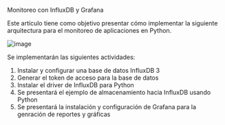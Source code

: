 Monitoreo con InfluxDB y Grafana 

Este artículo tiene como objetivo presentar cómo implementar la siguiente arquitectura para el monitoreo de aplicaciones en Python.

![image](https://github.com/user-attachments/assets/aee620d3-e5ed-494a-8799-e2ff3243328b)

Se implementarán las siguientes actividades:
1. Instalar y configurar una base de datos InfluxDB 3
2. Generar el token de acceso para la base de datos
3. Instalar el driver de InfluxDB para Python
4. Se presentará el ejemplo de almacenamiento hacia InfluxDB usando Python
5. Se presentará la instalación y configuración de Grafana para la genración de reportes y gráficas
